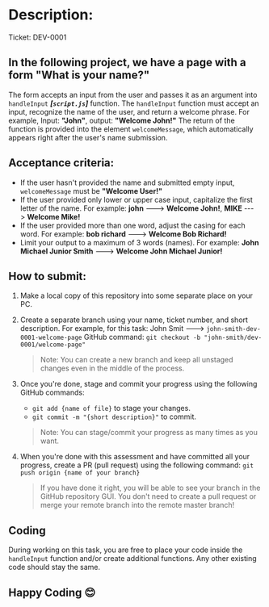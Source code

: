 # Description:

Ticket: DEV-0001

## In the following project, we have a page with a form "What is your name?"

The form accepts an input from the user and passes it as an argument into `handleInput` **_[`script.js`]_** function. The `handleInput` function must accept an input, recognize the name of the user, and return a welcome phrase.
For example, Input: **"John"**, output: **"Welcome John!"**
The return of the function is provided into the element `welcomeMessage`, which automatically appears right after the user's name submission.

## Acceptance criteria:

- If the user hasn't provided the name and submitted empty input, `welcomeMessage` must be **"Welcome User!"**
- If the user provided only lower or upper case input, capitalize the first letter of the name.
  For example: **john** ---> **Welcome John!**, **MIKE** ---> **Welcome Mike!**
- If the user provided more than one word, adjust the casing for each word.
  For example: **bob richard** ---> **Welcome Bob Richard!**
- Limit your output to a maximum of 3 words (names).
  For example: **John Michael Junior Smith** ---> **Welcome John Michael Junior!**

## How to submit:

1. Make a local copy of this repository into some separate place on your PC.
2. Create a separate branch using your name, ticket number, and short description.
   For example, for this task: John Smit ---> `john-smith-dev-0001-welcome-page`
   GitHub command: `git checkout -b "john-smith/dev-0001/welcome-page"`

   > Note: You can create a new branch and keep all unstaged changes even in the middle of the process.

3. Once you're done, stage and commit your progress using the following GitHub commands:

   - `git add {name of file}` to stage your changes.
   - `git commit -m "{short description}"` to commit.

   > Note: You can stage/commit your progress as many times as you want.

4. When you're done with this assessment and have committed all your progress, create a PR (pull request) using the following command:
   `git push origin {name of your branch}`

   > If you have done it right, you will be able to see your branch in the GitHub repository GUI. You don't need to create a pull request or merge your remote branch into the remote master branch!

## Coding

During working on this task, you are free to place your code inside the `handleInput` function and/or create additional functions. Any other existing code should stay the same.

## Happy Coding 😊

